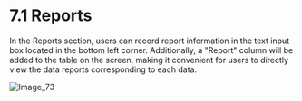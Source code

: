 # 7.1 Reports

In the Reports section, users can record report information in the text input box located in the bottom left corner. Additionally, a "Report" column will be added to the table on the screen, making it convenient for users to directly view the data reports corresponding to each data.

![Image_73](../../../images/image_73.png)


